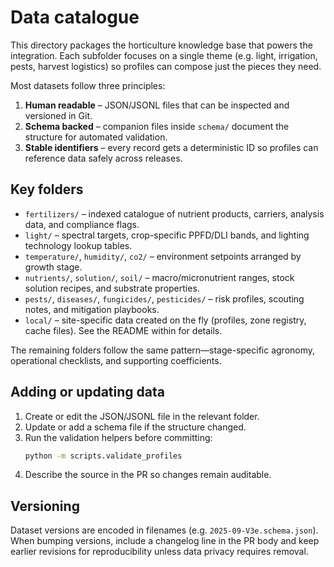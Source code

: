# Data catalogue

This directory packages the horticulture knowledge base that powers the integration. Each subfolder focuses on a single theme (e.g. light, irrigation, pests, harvest logistics) so profiles can compose just the pieces they need.

Most datasets follow three principles:

1. **Human readable** – JSON/JSONL files that can be inspected and versioned in Git.
2. **Schema backed** – companion files inside `schema/` document the structure for automated validation.
3. **Stable identifiers** – every record gets a deterministic ID so profiles can reference data safely across releases.

## Key folders
- `fertilizers/` – indexed catalogue of nutrient products, carriers, analysis data, and compliance flags.
- `light/` – spectral targets, crop-specific PPFD/DLI bands, and lighting technology lookup tables.
- `temperature/`, `humidity/`, `co2/` – environment setpoints arranged by growth stage.
- `nutrients/`, `solution/`, `soil/` – macro/micronutrient ranges, stock solution recipes, and substrate properties.
- `pests/`, `diseases/`, `fungicides/`, `pesticides/` – risk profiles, scouting notes, and mitigation playbooks.
- `local/` – site-specific data created on the fly (profiles, zone registry, cache files). See the README within for details.

The remaining folders follow the same pattern—stage-specific agronomy, operational checklists, and supporting coefficients.

## Adding or updating data
1. Create or edit the JSON/JSONL file in the relevant folder.
2. Update or add a schema file if the structure changed.
3. Run the validation helpers before committing:
   ```bash
   python -m scripts.validate_profiles
   ```
4. Describe the source in the PR so changes remain auditable.

## Versioning
Dataset versions are encoded in filenames (e.g. `2025-09-V3e.schema.json`). When bumping versions, include a changelog line in the PR body and keep earlier revisions for reproducibility unless data privacy requires removal.
